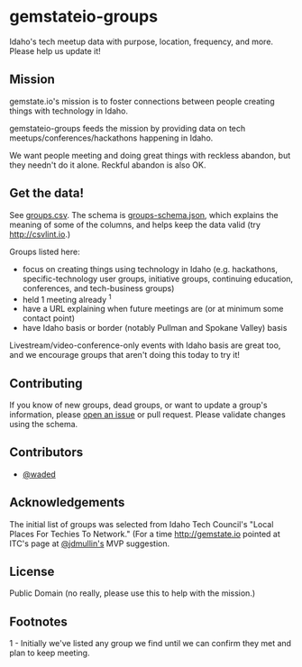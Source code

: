 # gemstateio-groups
Idaho's tech meetup data with purpose, location, frequency, and more. Please help us update it!

## Mission
gemstate.io's mission is to foster connections between people creating things with technology in Idaho. 

gemstateio-groups feeds the mission by providing data on tech meetups/conferences/hackathons happening in Idaho. 

We want people meeting and doing great things with reckless abandon, but they needn't do it alone. Reckful abandon is also OK.

## Get the data!

See [groups.csv](https://github.com/waded/gemstateio-groups/blob/master/groups.csv). The schema is [groups-schema.json](https://github.com/waded/gemstateio-groups/blob/master/groups-schema.json), which explains the meaning of some of the columns, and helps keep the data valid (try http://csvlint.io.)

Groups listed here:

- focus on creating things using technology in Idaho (e.g. hackathons, specific-technology user groups, initiative groups, continuing education, conferences, and tech-business groups)
- held 1 meeting already <sup>1</sup>
- have a URL explaining when future meetings are (or at minimum some contact point)
- have Idaho basis or border (notably Pullman and Spokane Valley) basis

Livestream/video-conference-only events with Idaho basis are great too, and we encourage groups that aren't doing this today to try it!

## Contributing
If you know of new groups, dead groups, or want to update a group's information, please [open an issue](https://github.com/waded/gemstateio-groups/issues) or pull request. Please validate changes using the schema.

## Contributors
- [@waded](https://github.com/waded)

## Acknowledgements
The initial list of groups was selected from Idaho Tech Council's "Local Places For Techies To Network." (For a time http://gemstate.io pointed at ITC's page at [@jdmullin's](http://twitter.com/jdmullin) MVP suggestion.

## License
Public Domain (no really, please use this to help with the mission.)

## Footnotes
1 - Initially we've listed any group we find until we can confirm they met and plan to keep meeting.
